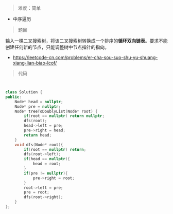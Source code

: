 > 难度：简单
- 中序遍历
> 题目


输入一棵二叉搜索树，将该二叉搜索树转换成一个排序的**循环双向链表**。要求不能创建任何新的节点，只能调整树中节点指针的指向。
- https://leetcode-cn.com/problems/er-cha-sou-suo-shu-yu-shuang-xiang-lian-biao-lcof/

> 代码
```cpp


class Solution {
public:
    Node* head = nullptr;
    Node* pre = nullptr;
    Node* treeToDoublyList(Node* root) {
        if(root == nullptr) return nullptr;
        dfs(root);
        head->left = pre;
        pre->right = head;
        return head;
    }
    void dfs(Node* root){
        if(root == nullptr) return;
        dfs(root->left);
        if(head == nullptr){
            head = root;
        }
        if(pre != nullptr){
            pre->right = root;
        }
        root->left = pre;
        pre = root;
        dfs(root->right);
    }
};
```